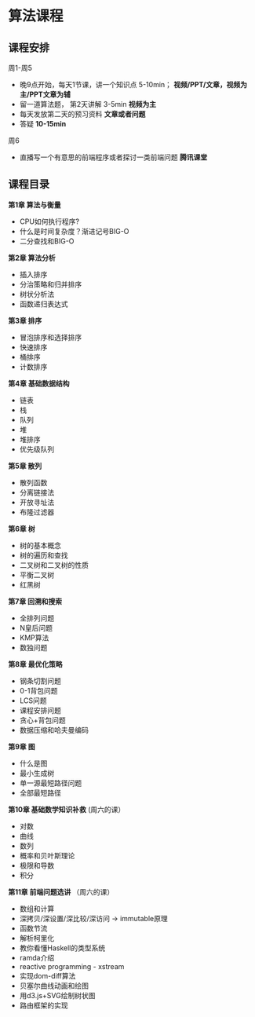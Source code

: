 # 算法课程

## 课程安排

周1-周5
- 晚9点开始，每天1节课，讲一个知识点  5-10min； **视频/PPT/文章，视频为主/PPT文章为辅**
- 留一道算法题， 第2天讲解 3-5min **视频为主**
- 每天发放第二天的预习资料  **文章或者问题**
- 答疑 **10-15min**

周6
- 直播写一个有意思的前端程序或者探讨一类前端问题 **腾讯课堂**

## 课程目录

**第1章 算法与衡量**
- CPU如何执行程序?
- 什么是时间复杂度？渐进记号BIG-O
- 二分查找和BIG-O

**第2章 算法分析**
- 插入排序
- 分治策略和归并排序
- 树状分析法
- 函数递归表达式

**第3章 排序**
- 冒泡排序和选择排序
- 快速排序
- 桶排序
- 计数排序

**第4章 基础数据结构**
- 链表
- 栈
- 队列
- 堆
- 堆排序
- 优先级队列

**第5章 散列**
- 散列函数
- 分离链接法
- 开放寻址法
- 布隆过滤器

**第6章 树**
- 树的基本概念
- 树的遍历和查找
- 二叉树和二叉树的性质
- 平衡二叉树
- 红黑树

**第7章 回溯和搜索**
- 全排列问题
- N皇后问题
- KMP算法
- 数独问题


**第8章 最优化策略**
- 钢条切割问题
- 0-1背包问题
- LCS问题
- 课程安排问题
- 贪心+背包问题
- 数据压缩和哈夫曼编码

**第9章 图**
- 什么是图
- 最小生成树
- 单一源最短路径问题
- 全部最短路径

**第10章 基础数学知识补救** (周六的课）
- 对数
- 曲线
- 数列
- 概率和贝叶斯理论
- 极限和导数
- 积分

**第11章 前端问题选讲** （周六的课）
- 数组和计算
- 深拷贝/深设置/深比较/深访问 -> immutable原理
- 函数节流
- 解析柯里化
- 教你看懂Haskell的类型系统
- ramda介绍
- reactive programming - xstream
- 实现dom-diff算法
- 贝塞尔曲线动画和绘图
- 用d3.js+SVG绘制树状图
- 路由框架的实现




